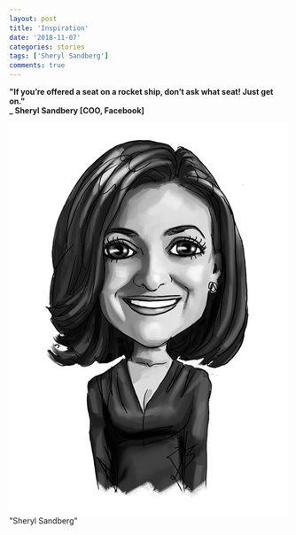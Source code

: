 ```yaml
---
layout: post
title: 'Inspiration'
date: '2018-11-07'
categories: stories
tags: ['Sheryl Sandberg']
comments: true
---
```


<strong>"If you’re offered a seat on a rocket ship, don’t ask what seat! Just get on."<br>
\_ Sheryl Sandbery [COO, Facebook]</strong>

<div class="image">
    <a href="/public/img/sheryl-sandberg-319acc15-550x771.png">
        <img alt="'Project metrics' tab" src="/public/img/sheryl-sandberg-319acc15-550x771.png" />
    </a>
    <div class="image-caption">
        "Sheryl Sandberg" 
    </div>
</div>
